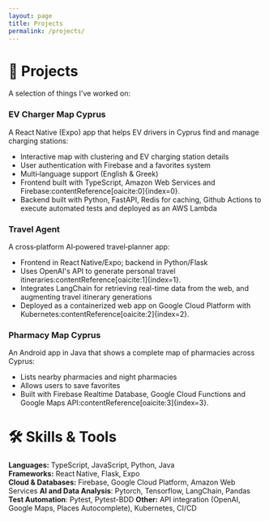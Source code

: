 ```yaml
---
layout: page
title: Projects
permalink: /projects/
---
```


# 🚀 Projects

A selection of things I've worked on:

### EV Charger Map Cyprus
A React Native (Expo) app that helps EV drivers in Cyprus find and manage charging stations:
- Interactive map with clustering and EV charging station details
- User authentication with Firebase and a favorites system
- Multi‑language support (English & Greek)
- Frontend built with TypeScript, Amazon Web Services and Firebase:contentReference[oaicite:0]{index=0}.
- Backend built with Python, FastAPI, Redis for caching, Github Actions to execute automated tests and deployed as an AWS Lambda

### Travel Agent
A cross‑platform AI‑powered travel‑planner app:
- Frontend in React Native/Expo; backend in Python/Flask
- Uses OpenAI's API to generate personal travel itineraries:contentReference[oaicite:1]{index=1}.
- Integrates LangChain for retrieving real-time data from the web, and augmenting travel itinerary generations
- Deployed as a containerized web app on Google Cloud Platform with Kubernetes:contentReference[oaicite:2]{index=2}.

### Pharmacy Map Cyprus
An Android app in Java that shows a complete map of pharmacies across Cyprus:
- Lists nearby pharmacies and night pharmacies
- Allows users to save favorites
- Built with Firebase Realtime Database, Google Cloud Functions and Google Maps API:contentReference[oaicite:3]{index=3}.

# 🛠️ Skills & Tools

**Languages:** TypeScript, JavaScript, Python, Java  
**Frameworks:** React Native, Flask, Expo  
**Cloud & Databases:** Firebase, Google Cloud Platform, Amazon Web Services
**AI and Data Analysis**: Pytorch, Tensorflow, LangChain, Pandas
**Test Automation**: Pytest, Pytest-BDD
**Other:** API integration (OpenAI, Google Maps, Places Autocomplete), Kubernetes, CI/CD
